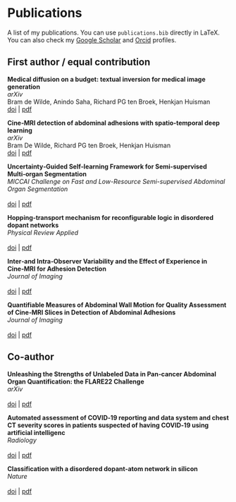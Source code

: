 # Publications

A list of my publications. You can use `publications.bib` directly in LaTeX. You can also check my [Google Scholar](https://scholar.google.com/citations?user=I_zwVC0AAAAJ) and [Orcid](https://orcid.org/0000-0003-1890-8714) profiles.

## First author / equal contribution

**Medical diffusion on a budget: textual inversion for medical image generation**<br>
*arXiv*<br>
Bram de Wilde, Anindo Saha, Richard PG ten Broek, Henkjan Huisman<br>
[doi](https://doi.org/10.48550/arXiv.2303.13430) | [pdf](https://github.com/brambozz/publications/raw/main/pdf/2023medical.pdf)<br>

**Cine‑MRI detection of abdominal adhesions with spatio‑temporal deep learning**<br>
*arXiv*<br>
Bram De Wilde, Richard PG ten Broek, Henkjan Huisman<br>
[doi](https://doi.org/10.48550/arXiv.2106.08094) | [pdf](https://github.com/brambozz/publications/raw/main/pdf/2021cine.pdf)<br>

**Uncertainty‑Guided Self‑learning Framework for Semi‑supervised Multi‑organ Segmentation**<br>
*MICCAI Challenge on Fast and Low-Resource Semi-supervised Abdominal Organ Segmentation*<br>
<br>
[doi](https://doi.org/10.1007/978-3-031-23911-3_11) | [pdf](https://github.com/brambozz/publications/raw/main/pdf/2022uncertainty.pdf)<br>

**Hopping‑transport mechanism for reconfigurable logic in disordered dopant networks**<br>
*Physical Review Applied*<br>
<br>
[doi](https://doi.org/10.1103/PhysRevApplied.17.064025) | [pdf](https://github.com/brambozz/publications/raw/main/pdf/2021hopping.pdf)<br>

**Inter‑and Intra‑Observer Variability and the Effect of Experience in Cine‑MRI for Adhesion Detection**<br>
*Journal of Imaging*<br>
<br>
[doi](https://doi.org/10.3390/jimaging9030055) | [pdf](https://github.com/brambozz/publications/raw/main/pdf/2023inter.pdf)<br>

**Quantifiable Measures of Abdominal Wall Motion for Quality Assessment of Cine‑MRI Slices in Detection of Abdominal Adhesions**<br>
*Journal of Imaging*<br>
<br>
[doi](https://doi.org/10.3390/jimaging9050092) | [pdf](https://github.com/brambozz/publications/raw/main/pdf/2023quantifiable.pdf)<br>

## Co-author

**Unleashing the Strengths of Unlabeled Data in Pan‑cancer Abdominal Organ Quantification: the FLARE22 Challenge**<br>
*arXiv*<br>
<br>
[doi](https://doi.org/10.48550/arXiv.2308.05862) | [pdf](https://github.com/brambozz/publications/raw/main/pdf/2023flare.pdf)<br>

**Automated assessment of COVID‑19 reporting and data system and chest CT severity scores in patients suspected of having COVID‑19 using artificial intelligenc**<br>
*Radiology*<br>
<br>
[doi](https://doi.org/10.1148/radiol.2020202439) | [pdf](https://github.com/brambozz/publications/raw/main/pdf/2021automated.pdf)<br>

**Classification with a disordered dopant‑atom network in silicon**<br>
*Nature*<br>
<br>
[doi](https://doi.org/10.1038/s41586-019-1901-0) | [pdf](https://github.com/brambozz/publications/raw/main/pdf/2020application.pdf)<br>
